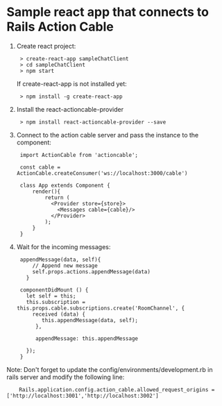 # Sample react app that connects to Rails Action Cable

1. Create react project:

		> create-react-app sampleChatClient
		> cd sampleChatClient
		> npm start
		
	If create-react-app is not installed yet:
	
		> npm install -g create-react-app

		
2. Install the react-actioncable-provider

		> npm install react-actioncable-provider --save
3. Connect to the action cable server and pass the instance to the component:

		import ActionCable from 'actioncable';
		
		const cable = ActionCable.createConsumer('ws://localhost:3000/cable')
		
		class App extends Component {
			render(){
				return (
				  <Provider store={store}>
				    <Messages cable={cable}/>
				  </Provider>
				);
			}
		}

		
4. Wait for the incoming messages:

		appendMessage(data, self){
		    // Append new message
		    self.props.actions.appendMessage(data)
		  }

		componentDidMount () {
		  let self = this;
		  this.subscription = this.props.cable.subscriptions.create('RoomChannel', {
		    received (data) {
			   this.appendMessage(data, self);
			 },
			 
			 appendMessage: this.appendMessage
		    
		  });
		}
		
Note:
 Don't forget to update the config/environments/development.rb in rails server and modify the following line:
 
 		Rails.application.config.action_cable.allowed_request_origins = ['http://localhost:3001','http://localhost:3002']	